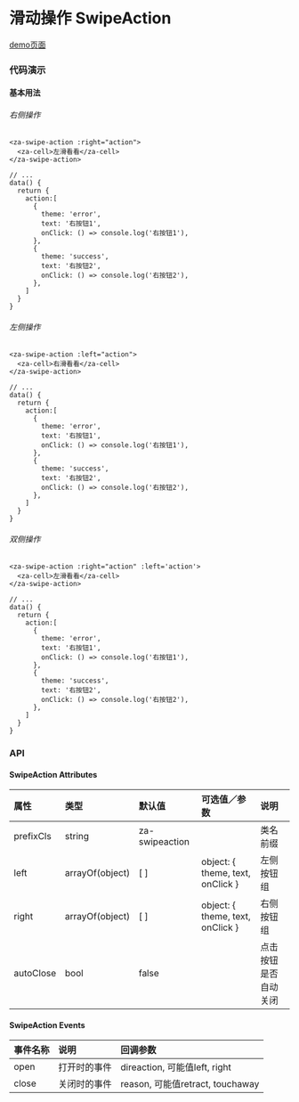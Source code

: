 # 滑动操作 SwipeAction

[demo页面](https://zhongantecheng.github.io/zarm-vue/#/swipeaction)


### 代码演示

#### 基本用法

###### 右侧操作
```vue
<za-swipe-action :right="action">
  <za-cell>左滑看看</za-cell>
</za-swipe-action>

// ...
data() {
  return {
    action:[
      {
        theme: 'error',
        text: '右按钮1',
        onClick: () => console.log('右按钮1'),
      },
      {
        theme: 'success',
        text: '右按钮2',
        onClick: () => console.log('右按钮2'),
      },
    ]
  }
}
```

###### 左侧操作
```vue
<za-swipe-action :left="action">
  <za-cell>右滑看看</za-cell>
</za-swipe-action>

// ...
data() {
  return {
    action:[
      {
        theme: 'error',
        text: '右按钮1',
        onClick: () => console.log('右按钮1'),
      },
      {
        theme: 'success',
        text: '右按钮2',
        onClick: () => console.log('右按钮2'),
      },
    ]
  }
}
```

###### 双侧操作
```vue
<za-swipe-action :right="action" :left='action'>
  <za-cell>左滑看看</za-cell>
</za-swipe-action>

// ...
data() {
  return {
    action:[
      {
        theme: 'error',
        text: '右按钮1',
        onClick: () => console.log('右按钮1'),
      },
      {
        theme: 'success',
        text: '右按钮2',
        onClick: () => console.log('右按钮2'),
      },
    ]
  }
}
```


### API

#### SwipeAction Attributes

| 属性 | 类型 | 默认值 | 可选值／参数 | 说明 |
| :--- | :--- | :--- | :--- | :--- |
| prefixCls | string | za-swipeaction | | 类名前缀 |
| left | arrayOf(object) | [ ] | object: { theme, text, onClick } | 左侧按钮组 |
| right | arrayOf(object) | [ ] | object: { theme, text, onClick } | 右侧按钮组 |
| autoClose | bool | false | | 点击按钮是否自动关闭 |

#### SwipeAction Events
| 事件名称 | 说明 | 回调参数 |
| :--- | :--- | :--- |
| open | 打开时的事件 | direaction, 可能值left, right |
| close | 关闭时的事件 | reason, 可能值retract, touchaway |
